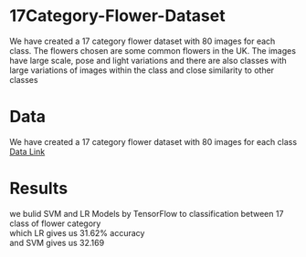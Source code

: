 # 17Category-Flower-Dataset
We have created a 17 category flower dataset with 80 images for each class. The flowers chosen are some common flowers in the UK. The images have large scale, pose and light variations and there are also classes with large variations of images within the class and close similarity to other classes 
</br>
# Data
We have created a 17 category flower dataset with 80 images for each class
<a href="https://www.kaggle.com/saidakbarp/17-category-flowers" >Data Link</a>
</br>
# Results
we bulid SVM and LR Models by TensorFlow to classification between 17 class of flower category 
</br>
which LR gives us 31.62% accuracy 
</br>
and SVM gives us 32.169
